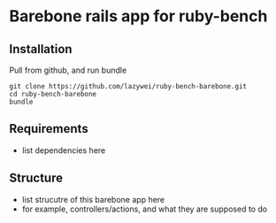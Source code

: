 Barebone rails app for ruby-bench
======

## Installation

Pull from github, and run bundle

```
git clone https://github.com/lazywei/ruby-bench-barebone.git
cd ruby-bench-barebone
bundle
```

## Requirements

- list dependencies here

## Structure

- list strucutre of this barebone app here
- for example, controllers/actions, and what they are supposed to do
